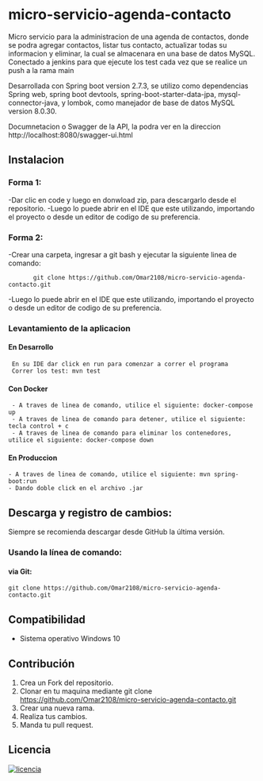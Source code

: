 # micro-servicio-agenda-contacto
 Micro servicio para la administracion de una agenda de contactos, donde se podra agregar contactos, listar tus contacto, actualizar todas su informacion y eliminar, la cual se almacenara en una base de datos MySQL. Conectado a jenkins para que ejecute los test cada vez que se realice un push a la rama main
 
 Desarrollada con Spring boot version 2.7.3, se utilizo como dependencias Spring web, spring boot devtools, spring-boot-starter-data-jpa, mysql-connector-java, y lombok, como manejador de base de datos MySQL version 8.0.30.
 
 Documnetacion o Swagger de la API, la podra ver en la direccion http://localhost:8080/swagger-ui.html

 ## Instalacion

### Forma 1:
-Dar clic en code y luego en donwload zip, para descargarlo desde el repositorio.
-Luego lo puede abrir en el IDE que este utilizando, importando el proyecto o desde un editor de codigo de su preferencia.

 ### Forma 2:
 -Crear una carpeta, ingresar a git bash y ejecutar la siguiente linea de comando:
    
           git clone https://github.com/Omar2108/micro-servicio-agenda-contacto.git
            
 -Luego lo puede abrir en el IDE que este utilizando, importando el proyecto o desde un editor de codigo de su preferencia.
      

### Levantamiento de la aplicacion 
#### En Desarrollo
     En su IDE dar click en run para comenzar a correr el programa
     Correr los test: mvn test
#### Con Docker
     - A traves de linea de comando, utilice el siguiente: docker-compose up
     - A traves de linea de comando para detener, utilice el siguiente: tecla control + c 
     - A traves de linea de comando para eliminar los contenedores, utilice el siguiente: docker-compose down
#### En Produccion 
    - A traves de linea de comando, utilice el siguiente: mvn spring-boot:run
    - Dando doble click en el archivo .jar

## Descarga y registro de cambios:
Siempre se recomienda descargar desde GitHub la última versión.
###  Usando la línea de comando:
####  via Git:
    git clone https://github.com/Omar2108/micro-servicio-agenda-contacto.git

## Compatibilidad
- Sistema operativo Windows 10

## Contribución
1. Crea un Fork del repositorio.
2. Clonar en tu maquina mediante git clone https://github.com/Omar2108/micro-servicio-agenda-contacto.git
3. Crear una nueva rama.
4. Realiza tus cambios.
5. Manda tu pull request.

## Licencia
   [![licencia](https://img.shields.io/apm/l/modo?style=for-the-badge "licencia")](hthttps://img.shields.io/apm/l/modo?style=for-the-badgetp:// "licencia")


